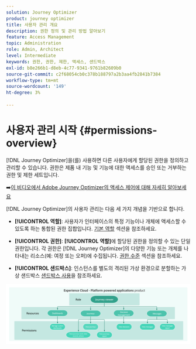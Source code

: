 ```yaml
---
solution: Journey Optimizer
product: journey optimizer
title: 사용자 관리 개요
description: 권한 정의 및 관리 방법 알아보기
feature: Access Management
topic: Administration
role: Admin, Architect
level: Intermediate
keywords: 권한, 권한, 제한, 액세스, 샌드박스
exl-id: b8e266b1-d8eb-4c77-9341-9761b82609b0
source-git-commit: c2f68054cb0c378b188797a2b3aa4fb2841b7384
workflow-type: tm+mt
source-wordcount: '149'
ht-degree: 3%

---
```


# 사용자 관리 시작 {#permissions-overview}

[!DNL Journey Optimizer]을(를) 사용하면 다른 사용자에게 할당된 권한을 정의하고 관리할 수 있습니다. 권한은 제품 내 기능 및 기능에 대한 액세스를 승인 또는 거부하는 권한 및 제한 세트입니다.

➡️[이 비디오에서 Adobe Journey Optimizer의 액세스 제어에 대해 자세히 알아보세요](#video)

[!DNL Journey Optimizer]의 사용자 관리는 다음 세 가지 개념을 기반으로 합니다.

* **[!UICONTROL 역할]**: 사용자가 인터페이스의 특정 기능이나 개체에 액세스할 수 있도록 하는 통합된 권한 집합입니다. [기본 역할](ootb-product-profiles.md) 섹션을 참조하세요.

* **[!UICONTROL 권한]**: **[!UICONTROL 역할]**&#x200B;에 할당된 권한을 정의할 수 있는 단일 권한입니다. 각 권한은 [!DNL Journey Optimizer]의 다양한 기능 또는 개체를 나타내는 리소스(예: 여정 또는 오퍼)에 수집됩니다. [권한 수준](high-low-permissions.md) 섹션을 참조하세요.

* **[!UICONTROL 샌드박스]**: 인스턴스를 별도의 격리된 가상 환경으로 분할하는 가상 샌드박스 [샌드박스 사용](sandboxes.md)을 참조하세요.

![](assets/do-not-localize/permissions_2.png)

<!--
## How-to video{#video}

Learn more about access control system and custom proles in Adobe Journey Optimizer. Learn how to manage roles and permissions and how to add and manage users.

>[!VIDEO](https://video.tv.adobe.com/v/3416282?quality=12&captions=kor)
-->